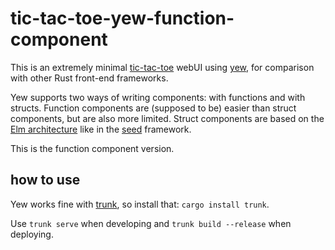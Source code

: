# tic-tac-toe-yew-function-component
This is an extremely minimal [tic-tac-toe](https://github.com/hkBst/tic-tac-toe) webUI using [yew](https://github.com/yewstack/yew), for comparison with other Rust front-end frameworks. 

Yew supports two ways of writing components: with functions and with structs. Function components are (supposed to be) easier than struct components, but are also more limited. Struct components are based on the [Elm architecture](https://guide.elm-lang.org/architecture/) like in the [seed](https://github.com/seed-rs/seed) framework.

This is the function component version.

## how to use
Yew works fine with [trunk](https://github.com/thedodd/trunk), so install that: `cargo install trunk`.

Use `trunk serve` when developing and `trunk build --release` when deploying.
